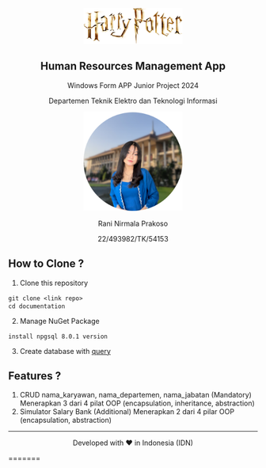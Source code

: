 <p align="center">
 <img width="200px" src="documentation/Hp_Logo.png" />
 <h2 align="center">Human Resources Management App</h2>
 <p align="center">Windows Form APP Junior Project 2024</p>
 <p align="center">Departemen Teknik Elektro dan Teknologi Informasi</p>
</p>
<p align="center">
 <img width="200px" src="documentation/Personal_Images.png" />
 <p align="center">Rani Nirmala Prakoso</p>
 <p align="center">22/493982/TK/54153</p>
</p>

## How to Clone ?
1. Clone this repository
```
git clone <link repo>
cd documentation
```
2.  Manage NuGet Package
```
install npgsql 8.0.1 version
```
3. Create database with [query](https://docs.google.com/document/d/17PlUOAUIAjdBlkHTghtMoWVgsezhJSwGiikKO_8_IjM/edit?usp=sharing)

## Features ?
1. CRUD nama_karyawan, nama_departemen, nama_jabatan (Mandatory)
   Menerapkan 3 dari 4 pilat OOP (encapsulation, inheritance, abstraction)
2. Simulator Salary Bank (Additional)
   Menerapkan 2 dari 4 pilar OOP (encapsulation, abstraction)

<hr>
<p align="center">
Developed with ❤️ in Indonesia (IDN)
</p>
=======
